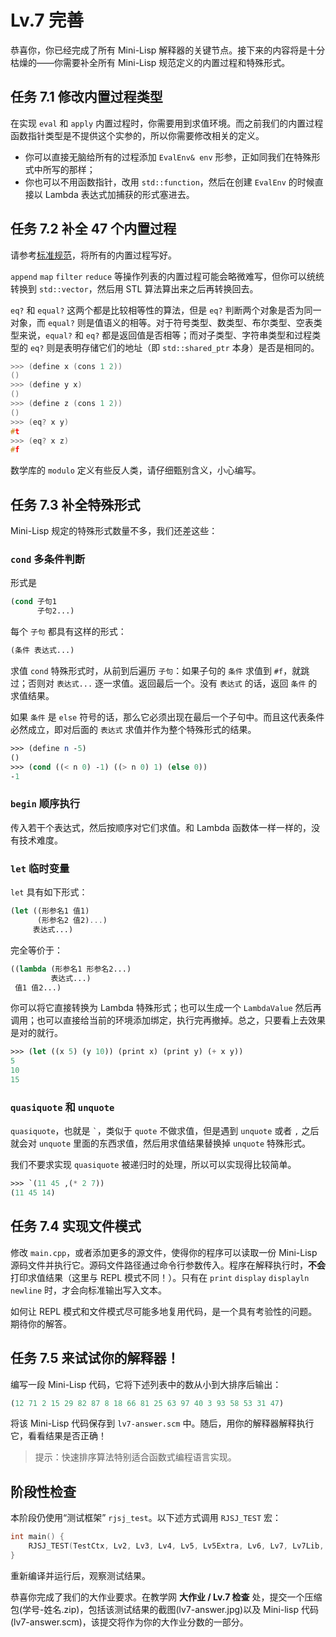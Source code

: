 # Lv.7 完善

恭喜你，你已经完成了所有 Mini-Lisp 解释器的关键节点。接下来的内容将是十分枯燥的——你需要补全所有 Mini-Lisp 规范定义的内置过程和特殊形式。

## 任务 7.1 修改内置过程类型

在实现 `eval` 和 `apply` 内置过程时，你需要用到求值环境。而之前我们的内置过程函数指针类型是不提供这个实参的，所以你需要修改相关的定义。
- 你可以直接无脑给所有的过程添加 `EvalEnv& env` 形参，正如同我们在特殊形式中所写的那样；
- 你也可以不用函数指针，改用 `std::function`，然后在创建 `EvalEnv` 的时候直接以 Lambda 表达式加捕获的形式塞进去。

## 任务 7.2 补全 47 个内置过程

请参考[标准规范](https://pku-software.github.io/mini-lisp-spec/)，将所有的内置过程写好。

`append` `map` `filter` `reduce` 等操作列表的内置过程可能会略微难写，但你可以统统转换到 `std::vector`，然后用 STL 算法算出来之后再转换回去。

`eq?` 和 `equal?` 这两个都是比较相等性的算法，但是 `eq?` 判断两个对象是否为同一对象，而 `equal?` 则是值语义的相等。对于符号类型、数类型、布尔类型、空表类型来说，`equal?` 和 `eq?` 都是返回值是否相等；而对子类型、字符串类型和过程类型的 `eq?` 则是表明存储它们的地址（即 `std::shared_ptr` 本身）是否是相同的。

```cpp
>>> (define x (cons 1 2))
()
>>> (define y x)
()
>>> (define z (cons 1 2))
()
>>> (eq? x y)
#t
>>> (eq? x z)
#f
```

数学库的 `modulo` 定义有些反人类，请仔细甄别含义，小心编写。

## 任务 7.3 补全特殊形式

Mini-Lisp 规定的特殊形式数量不多，我们还差这些：

### `cond` 多条件判断

形式是

```scheme
(cond 子句1
      子句2...)
```

每个 `子句` 都具有这样的形式：

```scheme
(条件 表达式...)
```

求值 `cond` 特殊形式时，从前到后遍历 `子句`：如果子句的 `条件` 求值到 `#f`，就跳过；否则对 `表达式...` 逐一求值。返回最后一个。没有 `表达式` 的话，返回 `条件` 的求值结果。

如果 `条件` 是 `else` 符号的话，那么它必须出现在最后一个子句中。而且这代表条件必然成立，即对后面的 `表达式` 求值并作为整个特殊形式的结果。

```scheme
>>> (define n -5)
()
>>> (cond ((< n 0) -1) ((> n 0) 1) (else 0))
-1
```

### `begin` 顺序执行

传入若干个表达式，然后按顺序对它们求值。和 Lambda 函数体一样一样的，没有技术难度。

### `let` 临时变量

`let` 具有如下形式：

```scheme
(let ((形参名1 值1)
      (形参名2 值2)...)
     表达式...)
```

完全等价于：

```scheme
((lambda (形参名1 形参名2...)
         表达式...)
 值1 值2...)
```

你可以将它直接转换为 Lambda 特殊形式；也可以生成一个 `LambdaValue` 然后再调用；也可以直接给当前的环境添加绑定，执行完再撤掉。总之，只要看上去效果是对的就行。

```scheme
>>> (let ((x 5) (y 10)) (print x) (print y) (+ x y))
5
10
15
```

### `quasiquote` 和 `unquote`

`quasiquote`，也就是 `` ` ``，类似于 `quote` 不做求值，但是遇到 `unquote` 或者 `,` 之后就会对 `unquote` 里面的东西求值，然后用求值结果替换掉 `unquote` 特殊形式。

我们不要求实现 `quasiquote` 被递归时的处理，所以可以实现得比较简单。

```scheme
>>> `(11 45 ,(* 2 7))
(11 45 14)
```

## 任务 7.4 实现文件模式

修改 `main.cpp`，或者添加更多的源文件，使得你的程序可以读取一份 Mini-Lisp 源码文件并执行它。源码文件路径通过命令行参数传入。程序在解释执行时，**不会**打印求值结果（这里与 REPL 模式不同！）。只有在 `print` `display` `displayln` `newline` 时，才会向标准输出写入文本。

如何让 REPL 模式和文件模式尽可能多地复用代码，是一个具有考验性的问题。期待你的解答。

## 任务 7.5 来试试你的解释器！

编写一段 Mini-Lisp 代码，它将下述列表中的数从小到大排序后输出：

```scheme
(12 71 2 15 29 82 87 8 18 66 81 25 63 97 40 3 93 58 53 31 47)
```

将该 Mini-Lisp 代码保存到 `lv7-answer.scm` 中。随后，用你的解释器解释执行它，看看结果是否正确！

> 提示：快速排序算法特别适合函数式编程语言实现。

## 阶段性检查

本阶段仍使用“测试框架” `rjsj_test`。以下述方式调用 `RJSJ_TEST` 宏：

```cpp
int main() {
    RJSJ_TEST(TestCtx, Lv2, Lv3, Lv4, Lv5, Lv5Extra, Lv6, Lv7, Lv7Lib, Sicp);
}
```

重新编译并运行后，观察测试结果。

恭喜你完成了我们的大作业要求。在教学网 **大作业 / Lv.7 检查** 处，提交一个压缩包(学号-姓名.zip)，包括该测试结果的截图(lv7-answer.jpg)以及 Mini-lisp 代码(lv7-answer.scm)，该提交将作为你的大作业分数的一部分。
